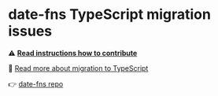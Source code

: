 # date-fns TypeScript migration issues

⚠ [**Read instructions how to contribute**](https://github.com/date-fns/date-fns-typescriptify/issues/218)

🤔 [Read more about migration to TypeScript](https://github.com/date-fns/date-fns/discussions/1932)

👉 [date-fns repo](https://github.com/date-fns/date-fns)
